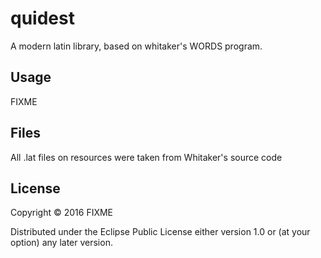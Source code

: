 # quidest

A modern latin library, based on whitaker's WORDS program.

## Usage

FIXME

## Files

All .lat files on resources were taken from Whitaker's source code

## License

Copyright © 2016 FIXME

Distributed under the Eclipse Public License either version 1.0 or (at
your option) any later version.

